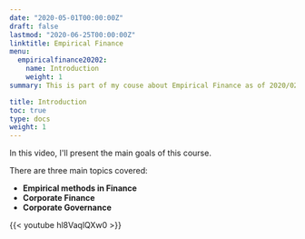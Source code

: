 ```yaml
---
date: "2020-05-01T00:00:00Z"
draft: false
lastmod: "2020-06-25T00:00:00Z"
linktitle: Empirical Finance
menu:
  empiricalfinance20202:
    name: Introduction
    weight: 1
summary: This is part of my couse about Empirical Finance as of 2020/02.

title: Introduction
toc: true
type: docs
weight: 1
---
```




In this video, I'll present the main goals of this course.

There are three main topics covered:


* **Empirical methods in Finance**
* **Corporate Finance**
* **Corporate Governance**


{{< youtube hl8VaqlQXw0 >}}


